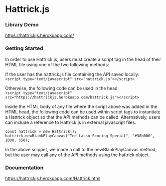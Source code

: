 # Hattrick.js

### Library Demo
https://hattrickjs.herokuapp.com/

### Getting Started
In order to use Hattrick.js, users must create a script tag in the head of their HTML file using one of the two following methods:

If the user has the hattrick.js file containing the API saved locally:
<br>
`<script type="text/javascript" src="hattrick.js"></script>`
        
Otherwise, the following code can be used in the head:
<br>
`<script type="text/javascript" src="https://hattrickjs.herokuapp.com/hattrick.js"></script>`
        
Inside the HTML body of any file where the script above was added in the HTML head, the following code can be used within script tags to instantiate a Hattrick object so that the API methods can be called. Alternatively, users can include a reference to Hattrick.js in external javascript files.
```
const hattrick = new Hattrick();
hattrick.newBlankPlayCanvas("Ted Lasso Scoring Special", "#38b000", 1000, 550);
```  
In the above snippet, we made a call to the newBlankPlayCanvas method, but the user may call any of the API methods using the hattrick object.

### Documentation
https://hattrickjs.herokuapp.com/Hattrick.html
